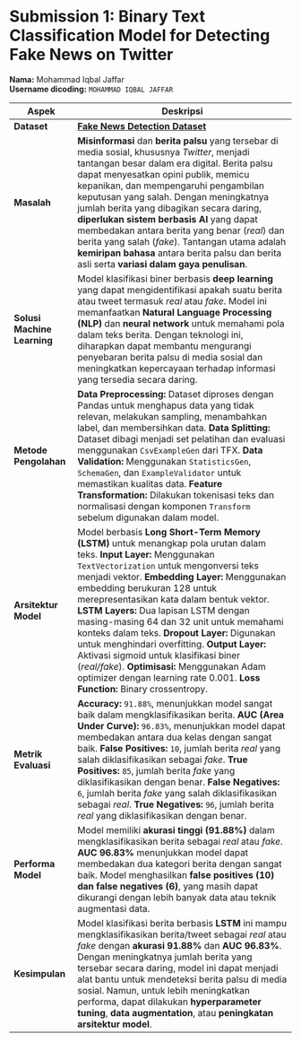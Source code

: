 # **Submission 1: Binary Text Classification Model for Detecting Fake News on Twitter**  
**Nama:** Mohammad Iqbal Jaffar  
**Username dicoding:** `MOHAMMAD IQBAL JAFFAR`  


| **Aspek**              | **Deskripsi**                                                                                                                                                                                                                                                                                                                                                                                                                                           |
|------------------------|-----------------------------------------------------------------------------------------------------------------------------------------------------------------------------------------------------------------------------------------------------------------------------------------------------------------------------------------------------------------------------------------------------------------------------------------------------------|
| **Dataset**           | [**Fake News Detection Dataset**](https://www.kaggle.com/datasets/shawkyelgendy/fake-news-football)                                                                                                                                                                                                                                                                                                               |
| **Masalah**           | **Misinformasi** dan **berita palsu** yang tersebar di media sosial, khususnya *Twitter*, menjadi tantangan besar dalam era digital. Berita palsu dapat menyesatkan opini publik, memicu kepanikan, dan mempengaruhi pengambilan keputusan yang salah. Dengan meningkatnya jumlah berita yang dibagikan secara daring, **diperlukan sistem berbasis AI** yang dapat membedakan antara berita yang benar (*real*) dan berita yang salah (*fake*). Tantangan utama adalah **kemiripan bahasa** antara berita palsu dan berita asli serta **variasi dalam gaya penulisan**. |
| **Solusi Machine Learning** | Model klasifikasi biner berbasis **deep learning** yang dapat mengidentifikasi apakah suatu berita atau tweet termasuk *real* atau *fake*. Model ini memanfaatkan **Natural Language Processing (NLP)** dan **neural network** untuk memahami pola dalam teks berita. Dengan teknologi ini, diharapkan dapat membantu mengurangi penyebaran berita palsu di media sosial dan meningkatkan kepercayaan terhadap informasi yang tersedia secara daring. |
| **Metode Pengolahan** | **Data Preprocessing:** Dataset diproses dengan Pandas untuk menghapus data yang tidak relevan, melakukan sampling, menambahkan label, dan membersihkan data. **Data Splitting:** Dataset dibagi menjadi set pelatihan dan evaluasi menggunakan `CsvExampleGen` dari TFX. **Data Validation:** Menggunakan `StatisticsGen`, `SchemaGen`, dan `ExampleValidator` untuk memastikan kualitas data. **Feature Transformation:** Dilakukan tokenisasi teks dan normalisasi dengan komponen `Transform` sebelum digunakan dalam model. |
| **Arsitektur Model** | Model berbasis **Long Short-Term Memory (LSTM)** untuk menangkap pola urutan dalam teks. **Input Layer:** Menggunakan `TextVectorization` untuk mengonversi teks menjadi vektor. **Embedding Layer:** Menggunakan embedding berukuran 128 untuk merepresentasikan kata dalam bentuk vektor. **LSTM Layers:** Dua lapisan LSTM dengan masing-masing 64 dan 32 unit untuk memahami konteks dalam teks. **Dropout Layer:** Digunakan untuk menghindari overfitting. **Output Layer:** Aktivasi sigmoid untuk klasifikasi biner (*real/fake*). **Optimisasi:** Menggunakan Adam optimizer dengan learning rate 0.001. **Loss Function:** Binary crossentropy. |
| **Metrik Evaluasi** | **Accuracy:** `91.88%`, menunjukkan model sangat baik dalam mengklasifikasikan berita. **AUC (Area Under Curve):** `96.83%`, menunjukkan model dapat membedakan antara dua kelas dengan sangat baik. **False Positives:** `10`, jumlah berita *real* yang salah diklasifikasikan sebagai *fake*. **True Positives:** `85`, jumlah berita *fake* yang diklasifikasikan dengan benar. **False Negatives:** `6`, jumlah berita *fake* yang salah diklasifikasikan sebagai *real*. **True Negatives:** `96`, jumlah berita *real* yang diklasifikasikan dengan benar. |
| **Performa Model** | Model memiliki **akurasi tinggi (91.88%)** dalam mengklasifikasikan berita sebagai *real* atau *fake*. **AUC 96.83%** menunjukkan model dapat membedakan dua kategori berita dengan sangat baik. Model menghasilkan **false positives (10) dan false negatives (6)**, yang masih dapat dikurangi dengan lebih banyak data atau teknik augmentasi data. |
| **Kesimpulan** | Model klasifikasi berita berbasis **LSTM** ini mampu mengklasifikasikan berita/tweet sebagai *real* atau *fake* dengan **akurasi 91.88%** dan **AUC 96.83%**. Dengan meningkatnya jumlah berita yang tersebar secara daring, model ini dapat menjadi alat bantu untuk mendeteksi berita palsu di media sosial. Namun, untuk lebih meningkatkan performa, dapat dilakukan **hyperparameter tuning**, **data augmentation**, atau **peningkatan arsitektur model**. |
